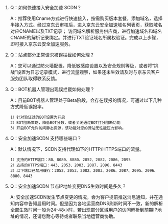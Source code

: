 1. Q：如何快速接入安全加速 SCDN？

    A：推荐使用Cname方式进行快速接入，按需购买版本套餐，添加域名，选择半接入方式。经过京东云审核后，进入京东云安全加速域名列表页，获取域名对应CNAME以及TXT记录；
       访问域名解析服务供应商，进行加速域名和域名CNAME的解析记录绑定。并进行TXT验证域名所属权验证。完成以上步骤，即可接入京东云安全加速服务。


2. Q：站点部分正常请求被误拦截如何处理？

 	 A：您可以通过防火墙配置，降低敏感度设置以及安全规则等级，或者将“挑战”设置为日志记录模式，进行流量观察，如果还未生效请及时与京东云客户服务团队取得联系反馈。


3. Q：BOT机器人管理出现误拦截如何处理？

  	A：目前BOT机器人管理处于Beta阶段，会存在误报的情况，可通过以下几种方式降低误报率。
  	
  	   1）针对验证过的BOT设置为开启 
  	   2）BOT阻断策略，降低BOT分数，或者关闭通过BOT打分阻断功能 
  	   3）开启BOT允许访问静态资源，该功能对您的源站无性能压力影响。
       
4. Q：安全加速SCDN 支持哪些端口？

  	A：默认情况下，SCDN支持代理如下的HTTP/HTTPS端口的流量。
    
       1）支持的HTTP端口：80、8080、8880、2052、2082、2086、2095
       2）支持的HTTPS端口：443、2053、2083、2087、2096、8443
       3）以下端口已禁用缓存：2052、2053、2082、2083、2086、2087、2095、2096、8880、8443
  	
5. Q：安全加速SCDN 节点IP地址变更DNS生效时间是多久？

   A: 安全加速SCDN发生节点变更的情况，会为客户提前推送消息通知，并在通知内容中告知启用时间。但是因为各地运营商DNS刷新时间不一致，新的解析全部生效时间一般为24-48小时，若出现部分区域用户的访问解析到前期IP地址的情况，还请您耐心等待或者联系当地运营商协助。
